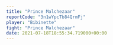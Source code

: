 ```yaml
---
title: "Prince Malchezaar"
reportCode: "3n1wYpcTb84QrmFj"
player: "Bibinette"
fight: "Prince Malchezaar"
date: 2021-07-18T18:55:34.719000+00:00
---
```

